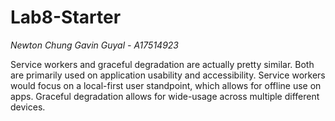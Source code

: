 # Lab8-Starter
*Newton Chung*
*Gavin Guyal - A17514923*

Service workers and graceful degradation are actually pretty similar. Both are primarily used on application usability and accessibility. Service workers would focus on a local-first user standpoint, which allows for offline use on apps. Graceful degradation allows for wide-usage across multiple different devices. 
